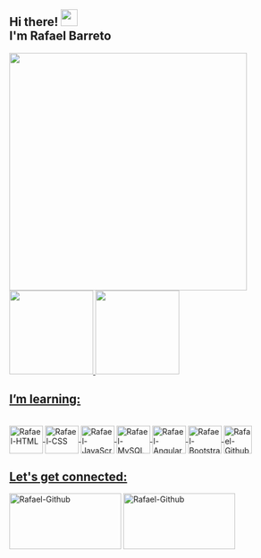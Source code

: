 
          

<h2 align=left>
Hi there! <img src="https://user-images.githubusercontent.com/42378118/110234147-e3259600-7f4e-11eb-95be-0c4047144dea.gif" width="30"><br>
I'm Rafael Barreto  
</h2>

<img align=center height="425rem" src="https://i.imgur.com/ZkT5sJk.gif"/>


<div>
  <a href="https://github.com/rafaelbarretodev">
  <img height="150em" src="https://github-readme-stats.vercel.app/api?username=rafaelbarretodev&show_icons=true&theme=rose_pine"/>
  <img height="150em" src="https://github-readme-stats.vercel.app/api/top-langs/?username=rafaelbarretodev&layout=compact&theme=rose_pine&https://github.com/rafaelbarretodev/github-readme-stats"/>
</div>


## I’m learning:

    
<div style="display: inline_block"><br>
  <img align="center" alt="Rafael-HTML" height="50" width="60" src="https://cdn.jsdelivr.net/gh/devicons/devicon/icons/html5/html5-original.svg">
  <img align="center" alt="Rafael-CSS" height="50" width="60" src="https://cdn.jsdelivr.net/gh/devicons/devicon/icons/css3/css3-original.svg">
  <img align="center" alt="Rafael-JavaScript" height="50" width="60" src="https://cdn.worldvectorlogo.com/logos/javascript-1.svg">
  <img align="center" alt="Rafael-MySQL" height="50" width="60" src="https://www.logo.wine/a/logo/MySQL/MySQL-Logo.wine.svg">
  <img align="center" alt="Rafael-Angular" height="50" width="60" src="https://cdn.jsdelivr.net/gh/devicons/devicon/icons/angularjs/angularjs-original.svg">
  <img align="center" alt="Rafael-Bootstrap" height="50" width="60" src="https://cdn.jsdelivr.net/gh/devicons/devicon/icons/bootstrap/bootstrap-plain-wordmark.svg">
  <img align="center" alt="Rafael-Github" height="50" width="50" src="https://cdn-icons-png.flaticon.com/512/733/733553.png">
</div>

## Let's get connected:
 
  <a href="https://www.linkedin.com/in/rafaelbarretodev/" target="_blank"><img align="center" alt="Rafael-Github" height="100" width="200" src="https://www.logo.wine/a/logo/LinkedIn/LinkedIn-Logo.wine.svg" target="_blank"></a>
  <a href = "mailto:rafaelbarreto1989@outlook.com"><img align="center" alt="Rafael-Github" height="100" width="200" src="https://www.logo.wine/a/logo/Google/Google-Logo.wine.svg" target="_blank"></a>
